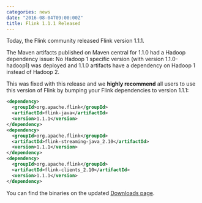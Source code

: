 ```yaml
---
categories: news
date: "2016-08-04T09:00:00Z"
title: Flink 1.1.1 Released
---
```


Today, the Flink community released Flink version 1.1.1.

The Maven artifacts published on Maven central for 1.1.0 had a Hadoop dependency issue: No Hadoop 1 specific version (with version 1.1.0-hadoop1) was deployed and 1.1.0 artifacts have a dependency on Hadoop 1 instead of Hadoop 2.

This was fixed with this release and we **highly recommend** all users to use this version of Flink by bumping your Flink dependencies to version 1.1.1:

```xml
<dependency>
  <groupId>org.apache.flink</groupId>
  <artifactId>flink-java</artifactId>
  <version>1.1.1</version>
</dependency>
<dependency>
  <groupId>org.apache.flink</groupId>
  <artifactId>flink-streaming-java_2.10</artifactId>
  <version>1.1.1</version>
</dependency>
<dependency>
  <groupId>org.apache.flink</groupId>
  <artifactId>flink-clients_2.10</artifactId>
  <version>1.1.1</version>
</dependency>
```

You can find the binaries on the updated [Downloads page](http://flink.apache.org/downloads.html).
